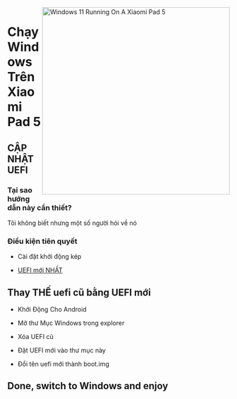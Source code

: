 <img align="right" src="https://raw.githubusercontent.com/erdilS/Port-Windows-11-Xiaomi-Pad-5/main/nabu.png" width="425" alt="Windows 11 Running On A Xiaomi Pad 5">

# Chạy Windows Trên Xiaomi Pad 5

## CẬP NHẬT UEFI

### Tại sao hướng dẫn này cần thiết?

Tôi không biết nhưng một số người hỏi về nó

### Điều kiện tiên quyết

- Cài đặt khởi động kép
  
- [UEFI mới NHẤT](https://raw.githubusercontent.com/erdilS/Port-Windows-11-Xiaomi-Pad-5/main/images/xiaomi-nabu_20240115.img)

## Thay THẾ uefi cũ bằng UEFI mới

- Khởi Động Cho Android

- Mở thư Mục Windows trong explorer

- Xóa UEFI cũ

- Đặt UEFI mới vào thư mục này

- Đổi tên uefi mới thành boot.img

## Done, switch to Windows and enjoy 
